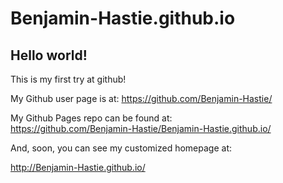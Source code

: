 Benjamin-Hastie.github.io
====================

## Hello world!

This is my first try at github!

My Github user page is at: 
https://github.com/Benjamin-Hastie/

My Github Pages repo can be found at:  
https://github.com/Benjamin-Hastie/Benjamin-Hastie.github.io/

And, soon, you can see my customized homepage at:

http://Benjamin-Hastie.github.io/

